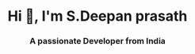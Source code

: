 <h1 align="center">Hi 👋, I'm S.Deepan prasath</h1>
<h3 align="center">A passionate Developer  from India</h3>

